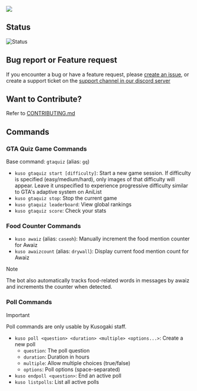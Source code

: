 ![](./static/githubbanner.png)
<br />

<h2> Status </h2>

![Status](https://img.shields.io/badge/Kusogaki%20Bot-Online-brightgreen?style=for-the-badge&logo=discord&logoColor=white)

<h2> Bug report or Feature request </h2>

If you encounter a bug or have a feature request, please [create an issue](https://github.com/kusogaki-events/kusogaki-bot/issues), or create a support ticket on the [support channel in our discord server](https://discord.com/channels/1204428205675651122/1204814321029488660)

<h2> Want to Contribute? </h2>

Refer to [CONTRIBUTING.md](https://github.com/kusogaki-events/kusogaki-bot/blob/main/docs/CONTRIBUTING.md)

<h2> Commands </h2>

### GTA Quiz Game Commands
Base command: `gtaquiz` (alias: `gq`)
* `kuso gtaquiz start [difficulty]`: Start a new game session. If difficulty is specified (easy/medium/hard), only images of that difficulty will appear. Leave it unspecified to experience progressive difficulty similar to GTA's adaptive system on AniList
* `kuso gtaquiz stop`: Stop the current game
* `kuso gtaquiz leaderboard`: View global rankings
* `kuso gtaquiz score`: Check your stats

### Food Counter Commands
* `kuso awaiz` (alias: `caseoh`): Manually increment the food mention counter for Awaiz
* `kuso awaizcount` (alias: `drywall`): Display current food mention count for Awaiz

> [!NOTE]
> The bot also automatically tracks food-related words in messages by awaiz and increments the counter when detected.

### Poll Commands
> [!IMPORTANT]
> Poll commands are only usable by Kusogaki staff.

* `kuso poll <question> <duration> <multiple> <options...>`: Create a new poll
  * `question`: The poll question
  * `duration`: Duration in hours
  * `multiple`: Allow multiple choices (true/false)
  * `options`: Poll options (space-separated)
* `kuso endpoll <question>`: End an active poll
* `kuso listpolls`: List all active polls
